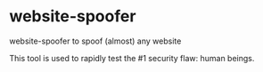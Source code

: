 # website-spoofer
website-spoofer to spoof (almost) any website

This tool is used to rapidly test the #1 security flaw: human beings. 
